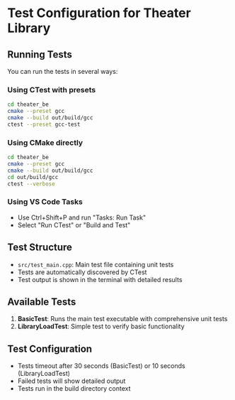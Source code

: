 # Test Configuration for Theater Library

## Running Tests

You can run the tests in several ways:

### Using CTest with presets

```bash
cd theater_be
cmake --preset gcc
cmake --build out/build/gcc
ctest --preset gcc-test
```

### Using CMake directly

```bash
cd theater_be
cmake --preset gcc
cmake --build out/build/gcc
cd out/build/gcc
ctest --verbose
```

### Using VS Code Tasks

- Use Ctrl+Shift+P and run "Tasks: Run Task"
- Select "Run CTest" or "Build and Test"

## Test Structure

- `src/test_main.cpp`: Main test file containing unit tests
- Tests are automatically discovered by CTest
- Test output is shown in the terminal with detailed results

## Available Tests

1. **BasicTest**: Runs the main test executable with comprehensive unit tests
2. **LibraryLoadTest**: Simple test to verify basic functionality

## Test Configuration

- Tests timeout after 30 seconds (BasicTest) or 10 seconds (LibraryLoadTest)
- Failed tests will show detailed output
- Tests run in the build directory context
